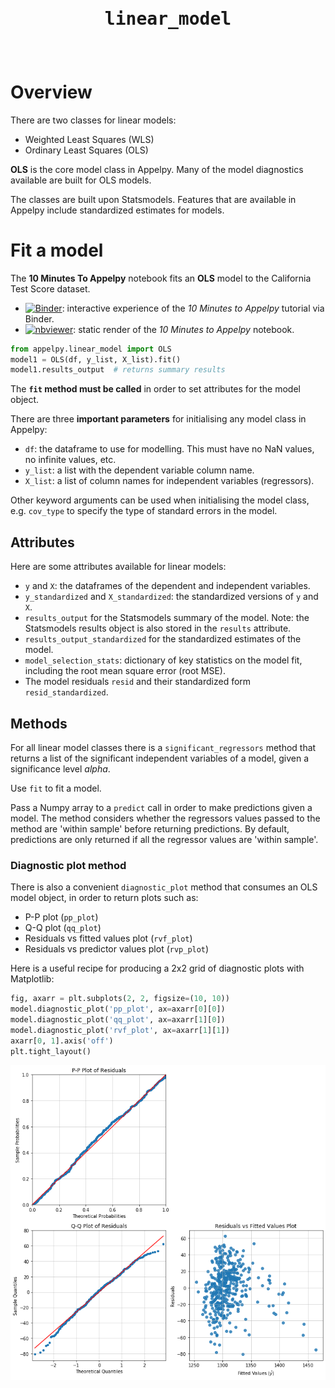 <header>
<pre><p style="font-size:28px;"><b>linear_model</b></p></pre>
</header>

# Overview
There are two classes for linear models:

- Weighted Least Squares (WLS)
- Ordinary Least Squares (OLS)

**OLS** is the core model class in Appelpy.  Many of the model diagnostics available are built for OLS models.

The classes are built upon Statsmodels.  Features that are available in Appelpy include standardized estimates for models.

# Fit a model
The **10 Minutes To Appelpy** notebook fits an **OLS** model to the California Test Score dataset.

- [![Binder](https://mybinder.org/badge_logo.svg)](https://mybinder.org/v2/gh/mfarragher/appelpy-examples/master?filepath=00_ten-minutes-to-appelpy.ipynb): interactive experience of the *10 Minutes to Appelpy* tutorial via Binder.
- [![nbviewer](https://img.shields.io/badge/render-nbviewer-orange.svg)](https://nbviewer.jupyter.org/github/mfarragher/appelpy-examples/blob/master/00_ten-minutes-to-appelpy.ipynb): static render of the *10 Minutes to Appelpy* notebook.

```python
from appelpy.linear_model import OLS
model1 = OLS(df, y_list, X_list).fit()
model1.results_output  # returns summary results
```

The **`fit` method must be called** in order to set attributes for the model object.

There are three **important parameters** for initialising any model class in Appelpy:

- `df`: the dataframe to use for modelling.  This must have no NaN values, no infinite values, etc.
- `y_list`: a list with the dependent variable column name.
- `X_list`: a list of column names for independent variables (regressors).

Other keyword arguments can be used when initialising the model class, e.g. `cov_type` to specify the type of standard errors in the model.

## Attributes
Here are some attributes available for linear models:

- `y` and `X`: the dataframes of the dependent and independent variables.
- `y_standardized` and `X_standardized`: the standardized versions of `y` and `X`.
- `results_output` for the Statsmodels summary of the model.  Note: the Statsmodels results object is also stored in the `results` attribute.
- `results_output_standardized` for the standardized estimates of the model.
- `model_selection_stats`: dictionary of key statistics on the model fit, including the root mean square error (root MSE).
- The model residuals `resid` and their standardized form `resid_standardized`.

## Methods
For all linear model classes there is a `significant_regressors` method that returns a list of the significant independent variables of a model, given a significance level *alpha*.

Use `fit` to fit a model.

Pass a Numpy array to a `predict` call in order to make predictions given a model.  The method considers whether the regressors values passed to the method are 'within sample' before returning predictions.  By default, predictions are only returned if all the regressor values are 'within sample'.

### Diagnostic plot method
There is also a convenient `diagnostic_plot` method that consumes an OLS model object, in order to return plots such as:

- P-P plot (`pp_plot`)
- Q-Q plot (`qq_plot`)
- Residuals vs fitted values plot (`rvf_plot`)
- Residuals vs predictor values plot (`rvp_plot`)

Here is a useful recipe for producing a 2x2 grid of diagnostic plots with Matplotlib:
```python
fig, axarr = plt.subplots(2, 2, figsize=(10, 10))
model.diagnostic_plot('pp_plot', ax=axarr[0][0])
model.diagnostic_plot('qq_plot', ax=axarr[1][0])
model.diagnostic_plot('rvf_plot', ax=axarr[1][1])
axarr[0, 1].axis('off')
plt.tight_layout()
```

![OLS diagnostics plot](../img/2x2-diagnostics-ols.png)
